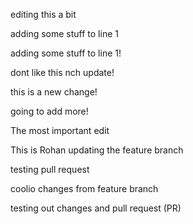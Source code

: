 
editing this a bit 


adding some stuff to line 1

adding some stuff to line 1!

dont like this nch update!

this is a new change!

going to add more!


The most important edit

This is Rohan updating the feature branch


testing pull request

coolio changes from feature branch

testing out changes and pull request (PR)